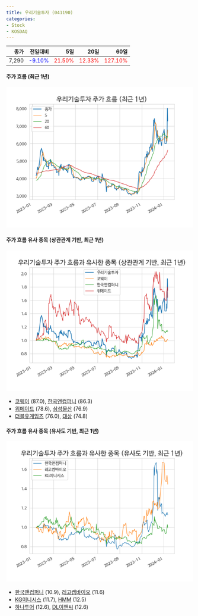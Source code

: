 ```yaml
---
title: 우리기술투자 (041190)
categories:
- Stock
- KOSDAQ
---
```


|종가|전일대비|5일|20일|60일|
|---:|-------:|--:|---:|---:|
|7,290|<span style="color: blue">-9.10%</span>|<span style="color: red">21.50%</span>|<span style="color: red">12.33%</span>|<span style="color: red">127.10%</span>|

<!-- more -->

#### 주가 흐름 (최근 1년)
![041190](/assets/images/stock/041190.png)


#### 주가 흐름 유사 종목 (상관관계 기반, 최근 1년)
![041190](/assets/images/stock/041190_corr.png)
- [코웨이](/021240/) (87.0), [한국앤컴퍼니](/000240/) (86.3)
- [위메이드](/112040/) (78.6), [삼성물산](/028260/) (76.9)
- [더블유게임즈](/192080/) (76.0), [대상](/001680/) (74.8)


#### 주가 흐름 유사 종목 (유사도 기반, 최근 1년)
![041190](/assets/images/stock/041190_sim.png)
- [한국앤컴퍼니](/000240/) (10.9), [레고켐바이오](/141080/) (11.6)
- [KG이니시스](/035600/) (11.7), [HMM](/011200/) (12.5)
- [하나투어](/039130/) (12.6), [DL이앤씨](/375500/) (12.6)